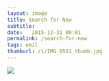 ```yaml
---
layout: image
title: Search for New
subtitle: 
date:   2015-12-31 00:01
permalink: /search-for-new
tags: emil
thumburl: /i/IMG_0551_thumb.jpg
---
```

![]({{site.url}}/i/IMG_0551_thumb.jpg)
